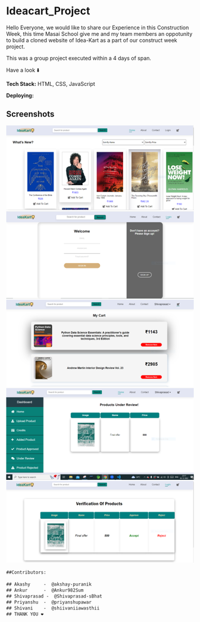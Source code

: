# Ideacart_Project

Hello Everyone,  we would like to share our Experience in this Construction Week, this time Masai School give me and my team members an oppotunity to build a cloned website of Idea-Kart as a part of our construct week project.

This was a group project executed within a 4 days of span.

Have a look ⬇️

**Tech Stack:**  HTML, CSS, JavaScript

**Deploying:** <a href="https://legendary-gecko-c6ccce.netlify.app/" target="_blank"></a>


## Screenshots

![App Screenshot](images/homepage.PNG)
<img src="./images/login.PNG">
<img src="./images/cart%20page.PNG">
<img src="images/dashboard.PNG">
<img src="images/admin%20page.PNG">





```
##Contributors:

## Akashy     -  @akshay-puranik
## Ankur      -  @Ankur982Sum
## Shivaprasad -  @Shivaprasad-sBhat
## Priyanshu  -  @priyanshupawar
## Shivani    -  @shiivaniiawasthii
## THANK YOU ❤️
```

